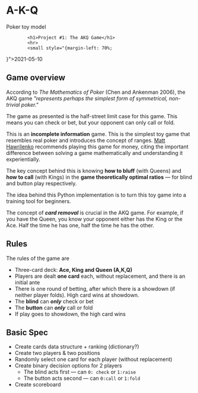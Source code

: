 # A-K-Q
Poker toy model

            <h1>Project #1: The AKQ Game</h1>
            <hr>
            <small style="{margin-left: 70%;
}">2021-05-10</small>
            <h2>Game overview</h2>

<p>According to <em>The Mathematics of Poker</em> (Chen and Ankenman 2006), the AKQ game <em>"represents perhaps the simplest form of symmetrical, non-trivial poker."</em></p>

<p>The game as presented is the half-street limit case for this game. This means you can check or bet, but your opponent can only call or fold.</p>

<p>This is an <strong>incomplete information</strong> game. This is the simplest toy game that resembles real poker and introduces the concept of ranges. <a href="https://ocw.mit.edu/courses/sloan-school-of-management/15-s50-poker-theory-and-analytics-january-iap-2015/lecture-videos/decision-making/">Matt Hawrilenko</a> recommends playing this game for money, citing the important difference between solving a game mathematically and understanding it experientially.</p>

<p>The key concept behind this is knowing <strong>how to bluff</strong> (with Queens) and <strong>how to call</strong> (with Kings) in the <strong>game theoretically optimal ratios</strong> — for blind and button play respectively.</p>

<p>The idea behind this Python implementation is to turn this toy game into a training tool for beginners.</p>

<p>The concept of <strong><em>card removal</em></strong> is crucial in the AKQ game. For example, if you have the Queen, you know your opponent either has the King or the Ace. Half the time he has one, half the time he has the other.</p>

<h2>Rules</h2>

<p>The rules of the game are</p>

<ul>
<li>Three-card deck: <strong>Ace, King and Queen (A,K,Q)</strong></li>
<li>Players are dealt <strong>one card</strong> each, without replacement, and there is an initial ante</li>
<li>There is one round of betting, after which there is a showdown (if neither player folds). High card wins at showdown.</li>
<li>The <strong>blind</strong> can <strong><em>only</em></strong> check or bet</li>
<li>The <strong>button</strong> can <strong><em>only</em></strong> call or fold</li>
<li>If play goes to showdown, the high card wins</li>
</ul>

<h2>Basic Spec</h2>

<ul>
<li>Create cards data structure + ranking (dictionary?)</li>
<li>Create two players &amp; two positions</li>
<li>Randomly select one card for each player (without replacement)</li>
<li>Create binary decision options for 2 players
<ul>
<li>The blind acts first — can <code>0: check</code> or <code>1:raise</code></li>
<li>The button acts second — can <code>0:call</code> or <code>1:fold</code></li>
</ul></li>
<li>Create scoreboard</li>
</ul>
